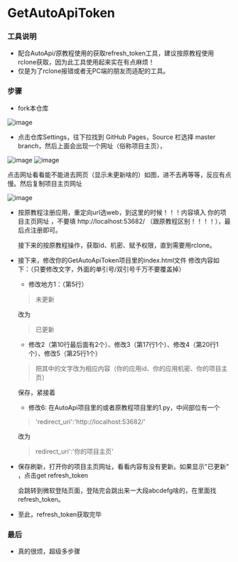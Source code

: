 # GetAutoApiToken
### 工具说明 ###
* 配合AutoApi/原教程使用的获取refresh_token工具，建议按原教程使用rclone获取，因为此工具使用起来实在有点麻烦！
* 仅是为了rclone报错或者无PC端的朋友而适配的工具。
  
### 步骤 ###
* fork本仓库

![image](https://github.com/wangziyingwen/ImageHosting/blob/master/GetAutoApiToken/fork.png)

* 点击仓库Settings，往下拉找到 GitHub Pages，Source 栏选择 master branch，然后上面会出现一个网址（俗称项目主页），

![image](https://github.com/wangziyingwen/ImageHosting/blob/master/GetAutoApiToken/Settings.png)
![image](https://github.com/wangziyingwen/ImageHosting/blob/master/GetAutoApiToken/Gpage.png)

  点击网址看看能不能进去网页（显示未更新啥的）如图，进不去再等等，反应有点慢。然后复制项目主页网址
  
![image](https://github.com/wangziyingwen/ImageHosting/blob/master/GetAutoApiToken/未更新.png)

* 按原教程注册应用，重定向url选web，到这里的时候！！！内容填入 你的项目主页网址 ，不要填  http://localhost:53682/
 （跟原教程区别！！！！），最后点注册即可。
  
  接下来的按原教程操作，获取id、机密、赋予权限，直到需要用rclone。
  
* 接下来，修改你的GetAutoApiToken项目里的index.html文件
  修改内容如下：（只要修改文字，外面的单引号/双引号千万不要覆盖掉）
  
  * 修改地方1：（第5行）
  > 未更新   
  
  改为   
  
  > 已更新
  
  * 修改2（第10行最后面有2个）、修改3（第17行1个）、修改4（第20行1个）、修改5（第25行1个）
  > 把其中的文字改为相应内容（你的应用id、你的应用机密、你的项目主页）
  
  保存，紧接着
  
  * 修改6: 
  在AutoApi项目里的或者原教程项目里的1.py，中间部位有一个
  
  >'redirect_uri':'http://localhost:53682/'
  
  改为
  
  >redirect_uri':'你的项目主页'
  
* 保存刷新，打开你的项目主页网址，看看内容有没有更新。如果显示"已更新" ，点击get refresh_token

  会跳转到微软登陆页面，登陆完会跳出来一大段abcdefg啥的，在里面找refresh_token。
  
* 至此，refresh_token获取完毕

### 最后 ###
* 真的很烦，超级多步骤
